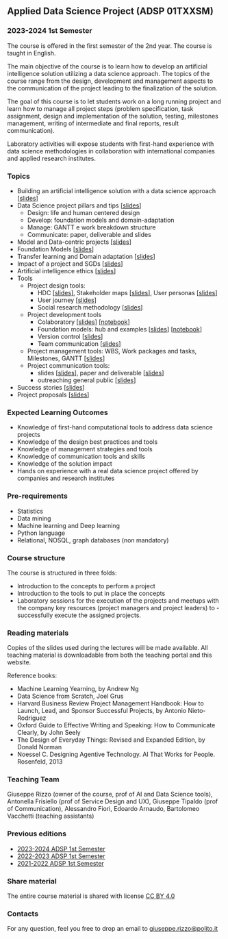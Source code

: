 ## Applied Data Science Project (ADSP 01TXXSM)

### 2023-2024 1st Semester

The course is offered in the first semester of the 2nd year.
The course is taught in English.

The main objective of the course is to learn how to develop an artificial intelligence solution utilizing a data science approach. The topics of the course range from the design, development and management aspects to the communication of the project leading to the finalization of the solution.

The goal of this course is to let students work on a long running project and learn how to manage all project steps (problem specification, task assignment, design and implementation of the solution, testing, milestones management, writing of intermediate and final reports, result communication).

Laboratory activities will expose students with first-hand experience with data science methodologies in collaboration with international companies and applied research institutes.

### Topics
- Building an artificial intelligence solution with a data science approach [[slides](https://adsp-polito.github.io/2023/L01%20-%20ADSP%20-%20Intro.pdf)]
- Data Science project pillars and tips [[slides](https://adsp-polito.github.io/2023/L02%20-%20ADSP%20-%20Pillars.pdf)]
  - Design: life and human centered design
  - Develop: foundation models and domain-adaptation
  - Manage: GANTT e work breakdown structure
  - Communicate: paper, deliverable and slides
- Model and Data-centric projects [[slides](https://adsp-polito.github.io/2023/L03%20-%20ADSP%20-%20Model_Data-centric%20projects.pdf)]
- Foundation Models [[slides](https://adsp-polito.github.io/2023/L04%20-%20ADSP%20-%20Foundation%20models.pdf)]
- Transfer learning and Domain adaptation [[slides](https://adsp-polito.github.io/2023/L05%20-%20ADSP%20-%20Transfer%20learning%20and%20domain%20adaptation.pdf)]
- Impact of a project and SGDs [[slides](https://adsp-polito.github.io/2023/L06%20-%20ADSP%20-%20SGDs%20and%20data%20science%20project%20examples.pdf)]
- Artificial intelligence ethics [[slides](https://adsp-polito.github.io/2023/L10%20-%20ADSP%20-%20AI%20Ethics.pdf)]
- Tools
  - Project design tools: 
    - HDC [[slides](https://adsp-polito.github.io/2023/L16%20-%20ADSP%20HCD%20Intro.pdf)], Stakeholder maps [[slides](https://adsp-polito.github.io/2023/L17%20HCD%20Stakeholders%20map.pdf)], User personas [[slides](https://adsp-polito.github.io/2023/L18%20-%20ADSP%20-%20HCD%20Personas.pdf)]
    - User journey [[slides](https://adsp-polito.github.io/2023/L19%20-%20ADSP%20-%20HCD%20User-Data%20journey.pdf)]
    - Social research methodology [[slides](https://adsp-polito.github.io/2023/L20%20-%20ADSP%20-%20Social%20Research%20Methodology.pdf)]
  - Project development tools    
    - Colaboratory [[slides](https://adsp-polito.github.io/2023/L09%20-%20ADSP%20-%20Colaboratory.pdf)] [[notebook](https://adsp-polito.github.io/2023/L09%20-%20IMDb%20Sentiment%20Analysis.ipynb)]  
    - Foundation models: hub and examples [[slides](https://adsp-polito.github.io/2023/L11%20-%20ADSP%20-%20Hub%20of%20(foundation)%20models)] [[notebook](https://adsp-polito.github.io/2023/L11%20-%20ADSP%20-%20BERT%20Masking%20and%20NER.ipynb)]
    - Version control [[slides](https://adsp-polito.github.io/2023/L12%20-%20ADSP%20-%20Version%20Control.pdf)]
    - Team communication [[slides](https://adsp-polito.github.io/2023/L13%20-%20ADSP%20-%20Team%20communication.pdf)]   
  - Project management tools: WBS, Work packages and tasks, Milestones, GANTT [[slides](https://adsp-polito.github.io/2023/L08%20-%20ADSP%20-%20WBS%20and%20Gantt.pdf)]
  - Project communication tools: 
    - slides [[slides](https://adsp-polito.github.io/2023/L14%20-%20ADSP%20-%20Slides.pdf)], paper and deliverable [[slides](https://adsp-polito.github.io/2023/L15%20-%20ADSP%20-%20Report.pdf)]
    - outreaching general public [[slides](https://adsp-polito.github.io/2023/L21%20-%20ADSP%20-%20Outreaching%20public.pdf)]
- Success stories [[slides](https://adsp-polito.github.io/2023/L22%20-%20ADSP%20-%20Success%20stories.pdf)]
- Project proposals [[slides](https://adsp-polito.github.io/2023/L23%20-%20ADSP%20-%20Project%20proposals.pdf)]

### Expected Learning Outcomes 
- Knowledge of first-hand computational tools to address data science projects  
- Knowledge of the design best practices and tools
- Knowledge of management strategies and tools
- Knowledge of communication tools and skills
- Knowledge of the solution impact 
- Hands on experience with a real data science project offered by companies and research institutes

### Pre-requirements 
- Statistics
- Data mining
- Machine learning and Deep learning 
- Python language
- Relational, NOSQL, graph databases (non mandatory)

### Course structure 
The course is structured in three folds: 
- Introduction to the concepts to perform a project
- Introduction to the tools to put in place the concepts
- Laboratory sessions for the execution of the projects and meetups with the company key resources (project managers and project leaders) to - successfully execute the assigned projects.

### Reading materials 
Copies of the slides used during the lectures will be made available. All teaching material is downloadable from both the teaching portal and this website. 

Reference books: 
- Machine Learning Yearning, by Andrew Ng
- Data Science from Scratch, Joel Grus
- Harvard Business Review Project Management Handbook: How to Launch, Lead, and Sponsor Successful Projects, by Antonio Nieto-Rodriguez
- Oxford Guide to Effective Writing and Speaking: How to Communicate Clearly, by John Seely
- The Design of Everyday Things: Revised and Expanded Edition, by Donald Norman
- Noessel C. Designing Agentive Technology. AI That Works for People. Rosenfeld, 2013

### Teaching Team
Giuseppe Rizzo (owner of the course, prof of AI and Data Science tools), Antonella Frisiello (prof of Service Design and UX), Giuseppe Tipaldo (prof of Communication), Alessandro Fiori, Edoardo Arnaudo, Bartolomeo Vacchetti (teaching assistants)

### Previous editions
- [2023-2024 ADSP 1st Semester](https://adsp-polito.github.io/2023/)
- [2022-2023 ADSP 1st Semester](https://adsp-polito.github.io/2022/)
- [2021-2022 ADSP 1st Semester](https://adsp-polito.github.io/2021/)

### Share material
The entire course material is shared with license [CC BY 4.0](https://creativecommons.org/licenses/by/4.0/) 

### Contacts
For any question, feel you free to drop an email to <giuseppe.rizzo@polito.it>
